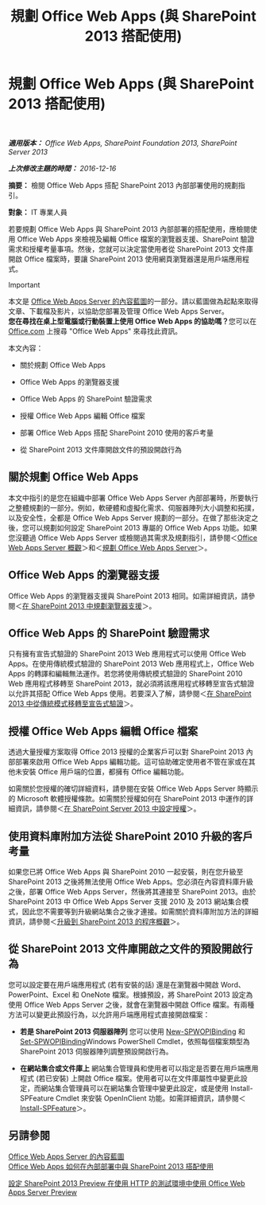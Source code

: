 ﻿---
title: 規劃 Office Web Apps (與 SharePoint 2013 搭配使用)
TOCTitle: 規劃 Office Web Apps
ms:assetid: 3bd0a617-5f12-4a7e-bb75-b15c86c7e504
ms:mtpsurl: https://technet.microsoft.com/zh-tw/library/Ff431682(v=office.15)
ms:contentKeyID: 49565099
ms.date: 11/16/2017
mtps_version: v=office.15
ms.translationtype: HT
---

# 規劃 Office Web Apps (與 SharePoint 2013 搭配使用)

 

_**適用版本：** Office Web Apps, SharePoint Foundation 2013, SharePoint Server 2013_

_**上次修改主題的時間：** 2016-12-16_

**摘要：** 檢閱 Office Web Apps 搭配 SharePoint 2013 內部部署使用的規劃指引。

**對象：** IT 專業人員

若要規劃 Office Web Apps 與 SharePoint 2013 內部部署的搭配使用，應檢閱使用 Office Web Apps 來檢視及編輯 Office 檔案的瀏覽器支援、SharePoint 驗證需求和授權考量事項。然後，您就可以決定當使用者從 SharePoint 2013 文件庫開啟 Office 檔案時，要讓 SharePoint 2013 使用網頁瀏覽器還是用戶端應用程式。

> [!IMPORTANT]
> 本文是 <a href="content-roadmap-for-office-web-apps-server.md">Office Web Apps Server 的內容藍圖</a>的一部分。請以藍圖做為起點來取得文章、下載檔及影片，以協助您部署及管理 Office Web Apps Server。<br />
<strong>您在尋找在桌上型電腦或行動裝置上使用 Office Web Apps 的協助嗎？</strong>您可以在 <a href="http://go.microsoft.com/fwlink/p/?linkid=324961">Office.com</a> 上搜尋 &quot;Office Web Apps&quot; 來尋找此資訊。

本文內容：

  - 關於規劃 Office Web Apps

  - Office Web Apps 的瀏覽器支援

  - Office Web Apps 的 SharePoint 驗證需求

  - 授權 Office Web Apps 編輯 Office 檔案

  - 部署 Office Web Apps 搭配 SharePoint 2010 使用的客戶考量

  - 從 SharePoint 2013 文件庫開啟文件的預設開啟行為

## 關於規劃 Office Web Apps

本文中指引的是您在組織中部署 Office Web Apps Server 內部部署時，所要執行之整體規劃的一部分。例如，軟硬體和虛擬化需求、伺服器陣列大小調整和拓撲，以及安全性，全都是 Office Web Apps Server 規劃的一部分。在做了那些決定之後，您可以規劃如何設定 SharePoint 2013 專屬的 Office Web Apps 功能。如果您沒聽過 Office Web Apps Server 或檢閱過其需求及規劃指引，請參閱＜[Office Web Apps Server 概觀](office-web-apps-server-overview.md)＞和＜[規劃 Office Web Apps Server](plan-office-web-apps-server.md)＞。

## Office Web Apps 的瀏覽器支援

Office Web Apps 的瀏覽器支援與 SharePoint 2013 相同。如需詳細資訊，請參閱＜[在 SharePoint 2013 中規劃瀏覽器支援](https://technet.microsoft.com/zh-tw/library/cc263526\(v=office.15\))＞。

## Office Web Apps 的 SharePoint 驗證需求

只有擁有宣告式驗證的 SharePoint 2013 Web 應用程式可以使用 Office Web Apps。在使用傳統模式驗證的 SharePoint 2013 Web 應用程式上，Office Web Apps 的轉譯和編輯無法運作。若您將使用傳統模式驗證的 SharePoint 2010 Web 應用程式移轉至 SharePoint 2013，就必須將該應用程式移轉至宣告式驗證以允許其搭配 Office Web Apps 使用。若要深入了解，請參閱＜[在 SharePoint 2013 中從傳統模式移轉至宣告式驗證](https://technet.microsoft.com/zh-tw/library/gg251985\(v=office.15\))＞。

## 授權 Office Web Apps 編輯 Office 檔案

透過大量授權方案取得 Office 2013 授權的企業客戶可以對 SharePoint 2013 內部部署來啟用 Office Web Apps 編輯功能。這可協助確定使用者不管在家或在其他未安裝 Office 用戶端的位置，都擁有 Office 編輯功能。

如需關於您授權的確切詳細資料，請參閱在安裝 Office Web Apps Server 時顯示的 Microsoft 軟體授權條款。如需關於授權如何在 SharePoint 2013 中運作的詳細資訊，請參閱＜[在 SharePoint Server 2013 中設定授權](https://technet.microsoft.com/zh-tw/library/jj219627\(v=office.15\))＞。

## 使用資料庫附加方法從 SharePoint 2010 升級的客戶考量

如果您已將 Office Web Apps 與 SharePoint 2010 一起安裝，則在您升級至 SharePoint 2013 之後將無法使用 Office Web Apps。您必須在內容資料庫升級之後，部署 Office Web Apps Server，然後將其連接至 SharePoint 2013。由於 SharePoint 2013 中 Office Web Apps Server 支援 2010 及 2013 網站集合模式，因此您不需要等到升級網站集合之後才連接。如需關於資料庫附加方法的詳細資訊，請參閱＜[升級到 SharePoint 2013 的程序概觀](https://technet.microsoft.com/zh-tw/library/cc262483\(v=office.15\))＞。

## 從 SharePoint 2013 文件庫開啟之文件的預設開啟行為

您可以設定要在用戶端應用程式 (若有安裝的話) 還是在瀏覽器中開啟 Word、PowerPoint、Excel 和 OneNote 檔案。根據預設，將 SharePoint 2013 設定為使用 Office Web Apps Server 之後，就會在瀏覽器中開啟 Office 檔案。有兩種方法可以變更此預設行為，以允許用戶端應用程式直接開啟檔案：

  - **若是 SharePoint 2013 伺服器陣列** 您可以使用 [New-SPWOPIBinding](https://docs.microsoft.com/en-us/powershell/module/sharepoint-server/New-SPWOPIBinding?view=sharepoint-ps) 和 [Set-SPWOPIBinding](https://docs.microsoft.com/en-us/powershell/module/sharepoint-server/Set-SPWOPIBinding?view=sharepoint-ps)Windows PowerShell Cmdlet，依照每個檔案類型為 SharePoint 2013 伺服器陣列調整預設開啟行為。

  - **在網站集合或文件庫上** 網站集合管理員和使用者可以指定是否要在用戶端應用程式 (若已安裝) 上開啟 Office 檔案。使用者可以在文件庫屬性中變更此設定，而網站集合管理員可以在網站集合管理中變更此設定，或是使用 Install-SPFeature Cmdlet 來安裝 OpenInClient 功能。如需詳細資訊，請參閱＜[Install-SPFeature](https://technet.microsoft.com/zh-tw/library/ff607825\(v=office.15\))＞。

## 另請參閱


[Office Web Apps Server 的內容藍圖](content-roadmap-for-office-web-apps-server.md)  
[Office Web Apps 如何在內部部署中與 SharePoint 2013 搭配使用](how-office-web-apps-work-on-premises-with-sharepoint-2013.md)  


[設定 SharePoint 2013 Preview 在使用 HTTP 的測試環境中使用 Office Web Apps Server Preview](configure-office-web-apps-for-sharepoint-2013.md)  
  

[](how-office-web-apps-work-on-premises-with-sharepoint-2013.md)

